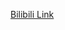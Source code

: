 [Bilibili Link](https://www.bilibili.com/video/BV12G411A7vL?spm_id_from=333.788.videopod.episodes&vd_source=c801aa3fac0e6e97b0df71f74a8b25bd&__readwiseLocation=)